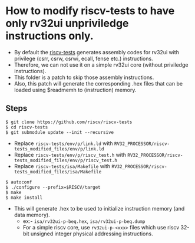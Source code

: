 # How to modify riscv-tests to have only rv32ui unpriviledge instructions only.

- By default the [riscv-tests](https://github.com/riscv-software-src/riscv-tests) generates assembly codes for rv32ui with privilege (csrr, csrw, csrwi, ecall, fense etc.) instructions.
- Therefore, we can not use it on a simple rv32ui core (without priviledge instructions).
- This folder is a patch to skip those assembly instructions.
- Also, this patch will generate the corresponding .hex files that can be loaded using $readmemh to (instruction) memory. 

## Steps
```
$ git clone https://github.com/riscv/riscv-tests
$ cd riscv-tests
$ git submodule update --init --recursive
```
- Replace `riscv-tests/env/p/link.ld` with `RV32_PROCESSOR/riscv-tests_modified_files/env/p/link.ld`
- Replace `riscv-tests/env/p/riscv_test.h` with `RV32_PROCESSOR/riscv-tests_modified_files/env/p/riscv_test.h`
- Replace `riscv-tests/isa/Makefile` with `RV32_PROCESSOR/riscv-tests_modified_files/isa/Makefile`
```
$ autoconf
$ ./configure --prefix=$RISCV/target
$ make
$ make install
```

- This will generate .hex to be used to initialize instruction memory (and data memory).
  - ex:- `isa/rv32ui-p-beq.hex`, `isa/rv32ui-p-beq.dump`
  - For a simple riscv core, use `rv32ui-p-<xxx>` files which use riscv 32-bit unsigned integer physical addressing instructions.
